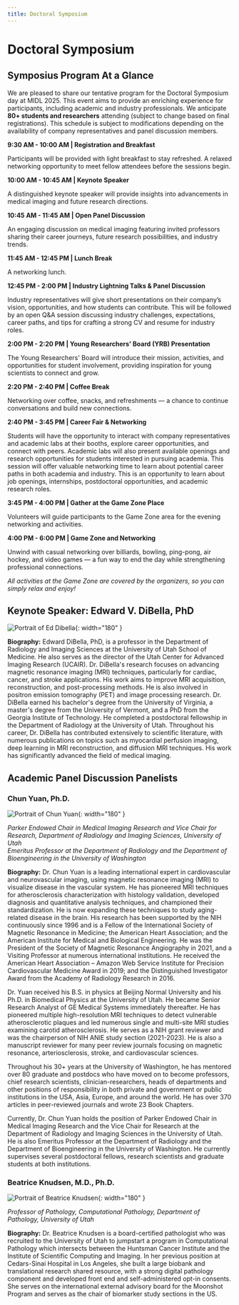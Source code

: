 ```yaml
---
title: Doctoral Symposium
---
```


# Doctoral Symposium 

## Symposius Program At a Glance

We are pleased to share our tentative program for the Doctoral Symposium day at MIDL 2025. This event aims to provide an enriching experience for participants, including academic and industry professionals. We anticipate **80+ students and researchers** attending (subject to change based on final registrations). This schedule is subject to modifications depending on the availability of company representatives and panel discussion members.

**9:30 AM - 10:00 AM | Registration and Breakfast**    

Participants will be provided with light breakfast to stay refreshed. A relaxed networking
opportunity to meet fellow attendees before the sessions begin.

**10:00 AM - 10:45 AM | Keynote Speaker**     

A distinguished keynote speaker will provide insights into advancements in medical
imaging and future research directions.

**10:45 AM - 11:45 AM | Open Panel Discussion**     

An engaging discussion on medical imaging featuring invited professors sharing their
career journeys, future research possibilities, and industry trends.

**11:45 AM - 12:45 PM | Lunch Break**     

A networking lunch.

**12:45 PM - 2:00 PM | Industry Lightning Talks & Panel Discussion**     

Industry representatives will give short presentations on their company’s vision,
opportunities, and how students can contribute. This will be followed by an open Q&A
session discussing industry challenges, expectations, career paths, and tips for crafting
a strong CV and resume for industry roles.

**2:00 PM - 2:20 PM | Young Researchers' Board (YRB) Presentation**      

The Young Researchers' Board will introduce their mission, activities, and opportunities
for student involvement, providing inspiration for young scientists to connect and grow.

**2:20 PM - 2:40 PM | Coffee Break**     

Networking over coffee, snacks, and refreshments — a chance to continue
conversations and build new connections.

**2:40 PM - 3:45 PM | Career Fair & Networking**     

Students will have the opportunity to interact with company representatives and
academic labs at their booths, explore career opportunities, and connect with peers.
Academic labs will also present available openings and research opportunities for
students interested in pursuing academia. This session will offer valuable networking
time to learn about potential career paths in both academia and industry. This is an
opportunity to learn about job openings, internships, postdoctoral opportunities, and
academic research roles.

**3:45 PM - 4:00 PM | Gather at the Game Zone Place**    

Volunteers will guide participants to the Game Zone area for the evening networking
and activities.

**4:00 PM - 6:00 PM | Game Zone and Networking**     

Unwind with casual networking over billiards, bowling, ping-pong, air hockey, and video
games — a fun way to end the day while strengthening professional connections.

*All activities at the Game Zone are covered by the organizers, so you can simply relax
and enjoy!*


## Keynote Speaker: Edward V. DiBella, PhD

![Portrait of Ed Dibella](/images/doctoral/EdDibella.jpeg){: width="180" }

**Biography:**  Edward DiBella, PhD, is a professor in the Department of Radiology and Imaging Sciences at the University of Utah School of Medicine. He also serves as the director of the Utah Center for Advanced Imaging Research (UCAIR). Dr. DiBella's research focuses on advancing magnetic resonance imaging (MRI) techniques, particularly for cardiac, cancer, and stroke applications. His work aims to improve MRI acquisition, reconstruction, and post-processing methods. He is also involved in positron emission tomography (PET) and image processing research. Dr. DiBella earned his bachelor's degree from the University of Virginia, a master's degree from the University of Vermont, and a PhD from the Georgia Institute of Technology. He completed a postdoctoral fellowship in the Department of Radiology at the University of Utah. Throughout his career, Dr. DiBella has contributed extensively to scientific literature, with numerous publications on topics such as myocardial perfusion imaging, deep learning in MRI reconstruction, and diffusion MRI techniques. His work has significantly advanced the field of medical imaging. 


## Academic Panel Discussion Panelists

### Chun Yuan, Ph.D. 

![Portrait of Chun Yuan](/images/doctoral/ChunYuan.jpeg){: width="180" }

*Parker Endowed Chair in Medical Imaging Research and Vice Chair for Research, Department of Radiology and Imaging Sciences, University of Utah*      
*Emeritus Professor at the Department of Radiology and the Department of Bioengineering in the University of Washington*     

**Biography:** Dr. Chun Yuan is a leading international expert in cardiovascular and neurovascular imaging, using magnetic resonance imaging (MRI) to visualize disease in the vascular system.  He has pioneered MRI techniques for atherosclerosis characterization with histology validation, developed diagnosis and quantitative analysis techniques, and championed their standardization.  He is now expanding these techniques to study aging-related disease in the brain. His research has been supported by the NIH continuously since 1996 and is a Fellow of the International Society of Magnetic Resonance in Medicine; the American Heart Association; and the American Institute for Medical and Biological Engineering. He was the President of the Society of Magnetic Resonance Angiography in 2021, and a Visiting Professor at numerous international institutions. He received the American Heart Association – Amazon Web Service Institute for Precision Cardiovascular Medicine Award in 2019; and the Distinguished Investigator Award from the Academy of Radiology Research in 2016. 
 
Dr. Yuan received his B.S. in physics at Beijing Normal University and his Ph.D. in Biomedical Physics at the University of Utah. He became Senior Research Analyst of GE Medical Systems immediately thereafter. He has pioneered multiple high-resolution MRI techniques to detect vulnerable atherosclerotic plaques and led numerous single and multi-site MRI studies examining carotid atherosclerosis.   He serves as a NIH grant reviewer and was the chairperson of NIH ANIE study section (2021-2023).  He is also a manuscript reviewer for many peer review journals focusing on magnetic resonance, arteriosclerosis, stroke, and cardiovascular sciences.
 
Throughout his 30+ years at the University of Washington, he has mentored over 80 graduate and postdocs who have moved on to become professors, chief research scientists, clinician-researchers, heads of departments and other positions of responsibility in both private and government or public institutions in the USA, Asia, Europe, and around the world.  He has over 370 articles in peer-reviewed journals and wrote 23 Book Chapters. 
 
Currently, Dr. Chun Yuan holds the position of Parker Endowed Chair in Medical Imaging Research and the Vice Chair for Research at the Department of Radiology and Imaging Sciences in the University of Utah. He is also Emeritus Professor at the Department of Radiology and the Department of Bioengineering in the University of Washington.  He currently supervises several postdoctoral fellows, research scientists and graduate students at both institutions.


### Beatrice Knudsen, M.D., Ph.D. 

![Portrait of Beatrice Knudsen](/images/doctoral/Beatrice.jpg){: width="180" }

*Professor of Pathology, Computational Pathology, Department of Pathology, University of Utah*     

**Biography:** Dr. Beatrice Knudsen is a board-certified pathologist who was recruited to the University of Utah to jumpstart a program in Computational Pathology which intersects between the Huntsman Cancer Institute and the Institute of Scientific Computing and Imaging. In her previous position at Cedars-Sinai Hospital in Los Angeles, she built a large biobank and translational research shared resource, with a strong digital pathology component and developed front end and self-administered opt-in consents. She serves on the international external advisory board for the Moonshot Program and serves as the chair of biomarker study sections in the US.


